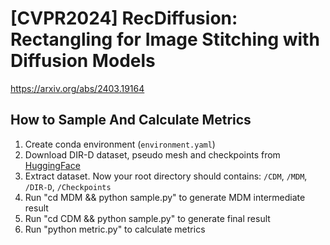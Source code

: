 # [CVPR2024] RecDiffusion: Rectangling for Image Stitching with Diffusion Models

https://arxiv.org/abs/2403.19164

## How to Sample And Calculate Metrics

1. Create conda environment (`environment.yaml`)
2. Download DIR-D dataset, pseudo mesh and checkpoints from [HuggingFace](https://huggingface.co/pure01fx/RecDiffusion)
3. Extract dataset. Now your root directory should contains: `/CDM`, `/MDM`, `/DIR-D`, `/Checkpoints`
4. Run "cd MDM && python sample.py" to generate MDM intermediate result
5. Run "cd CDM && python sample.py" to generate final result
6. Run "python metric.py" to calculate metrics

